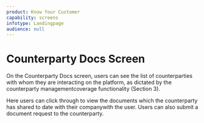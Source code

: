 ```yaml
---
product: Know Your Customer
capability: screens
infotype: Landingpage
audience: null
---
```


# Counterparty Docs Screen

On the Counterparty Docs screen, users can see the list of counterparties with whom they are interacting on the platform, as dictated by the counterparty managementcoverage functionality (Section 3).

Here users can click through to view the documents which the counterparty has shared to date with their companywith the user. Users can also submit a document request to the counterparty.

<!--stackedit_data:
eyJoaXN0b3J5IjpbMzA0NzU2MTEzXX0=
-->